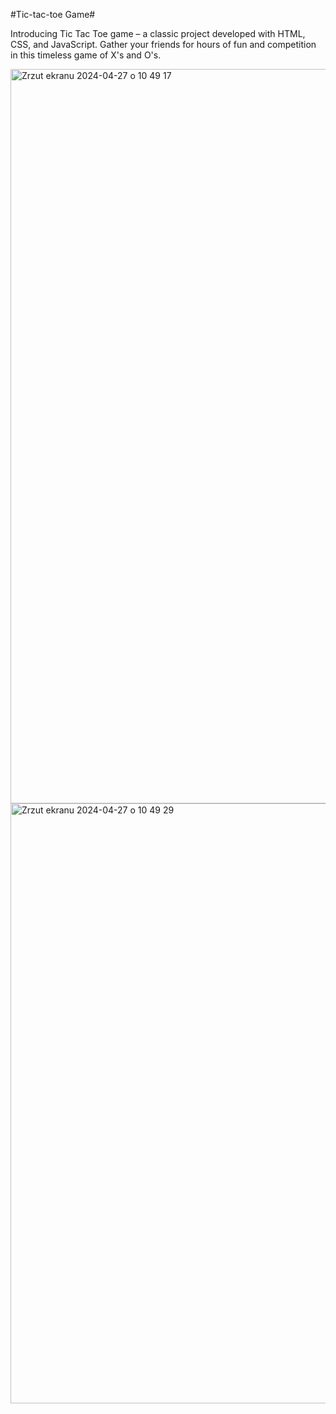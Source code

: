 #Tic-tac-toe Game#


Introducing Tic Tac Toe game – a classic project developed with HTML, CSS, and JavaScript. Gather your friends for hours of fun and competition in this timeless game of X's and O's. 

<img width="1175" alt="Zrzut ekranu 2024-04-27 o 10 49 17" src="https://github.com/juliaszczepanek/ticktacktoe/assets/126453908/9df1703d-4ccf-4f1a-88f8-485fd3749cd1">

<img width="960" alt="Zrzut ekranu 2024-04-27 o 10 49 29" src="https://github.com/juliaszczepanek/ticktacktoe/assets/126453908/dd50afb4-c3f1-49ca-9af6-9bc1804d4209">

